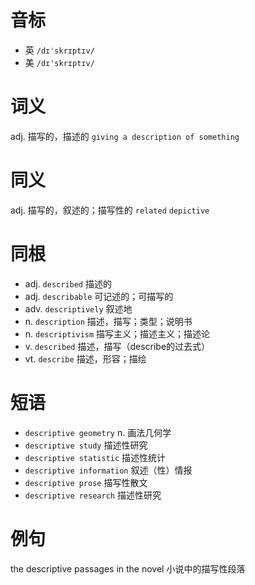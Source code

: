 # 音标

- 英 `/dɪˈskrɪptɪv/`
- 美 `/dɪ'skrɪptɪv/`

# 词义

adj. 描写的，描述的
`giving a description of something`

# 同义

adj. 描写的，叙述的；描写性的
`related` `depictive`

# 同根

- adj. `described` 描述的
- adj. `describable` 可记述的；可描写的
- adv. `descriptively` 叙述地
- n. `description` 描述，描写；类型；说明书
- n. `descriptivism` 描写主义；描述主义；描述论
- v. `described` 描述，描写（describe的过去式）
- vt. `describe` 描述，形容；描绘

# 短语

- `descriptive geometry` n. 画法几何学
- `descriptive study` 描述性研究
- `descriptive statistic` 描述性统计
- `descriptive information` 叙述（性）情报
- `descriptive prose` 描写性散文
- `descriptive research` 描述性研究

# 例句

the descriptive passages in the novel
小说中的描写性段落


